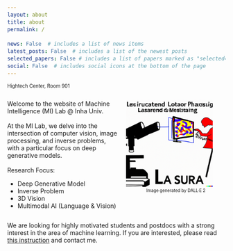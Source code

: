 ```yaml
---
layout: about
title: about
permalink: /

news: False  # includes a list of news items
latest_posts: False  # includes a list of the newest posts
selected_papers: False # includes a list of papers marked as "selected={true}"
social: False  # includes social icons at the bottom of the page
---
```

<style>
    /* Styles for screens larger than 768px (typical breakpoint for tablets) */
    @media (min-width: 768px) {
        .lab-image {
            width: 200px;
            margin-right: 30px;
        }
        .lab-text {
            max-width: 90%; /* or whatever max width you think looks good */
        }
    }

    /* Styles for screens smaller than 768px */
    @media (max-width: 768px) {
        .lab-image {
            width: 100px; /* adjust as needed for mobile */
            margin-right: 15px;
        }
        .lab-text {
            max-width: 100%; /* 100% minus the image width and a bit of margin */
            flex: 1; /* this allows the text div to take up any remaining space */
        }
    }
</style>

<style>
    figure {
        display: inline-block; /* Makes the figure element wrap tightly around its contents */
        width: auto;
        margin: 0;
    }

    figcaption {
        font-size: 0.7em; /* Makes the font size 80% of the parent's font size */
        text-align: center; /* Centers the caption text under the image */
        word-wrap: break-word;
        width: 100%;
    }
</style>

<p style="font-size: 0.8em;">
    Hightech Center, Room 901 <br><br>
</p>

<div style="overflow: auto;">
    <figure style="float: right; margin-left: 20px; margin-bottom: 10px;">
        <img class="lab-image" src="/assets/img/lab_about.png" alt="mi-lab">
        <figcaption>
            Image generated by DALL&middot;E 2
        </figcaption>
    </figure>
    <div class="lab-text">
        Welcome to the website of Machine Intelligence (MI) Lab @ Inha Univ. <br><br>
        At the MI Lab, we delve into the intersection of computer vision, image processing, and inverse problems, with a particular focus on deep generative models. <br><br>
        Research Focus:
        <ul>
             <li>Deep Generative Model </li>
             <li>Inverse Problem  </li>             
             <li>3D Vision </li>
             <li>Multimodal AI (Language & Vision) </li>
        </ul>
    </div>
</div>
    
We are looking for highly motivated students and postdocs with a strong interest in the area of machine learning. If you are interested, please read <a href='https://milab-inha.github.io/group/#prospective'>this instruction</a> and contact me.

<!-- Write your biography here. Tell the world about yourself. Link to your favorite [subreddit](http://reddit.com). You can put a picture in, too. The code is already in, just name your picture `prof_pic.jpg` and put it in the `img/` folder. 

Put your address / P.O. box / other info right below your picture. You can also disable any of these elements by editing `profile` property of the YAML header of your `_pages/about.md`. Edit `_bibliography/papers.bib` and Jekyll will render your [publications page](/al-folio/publications/) automatically.

Link to your social media connections, too. This theme is set up to use [Font Awesome icons](http://fortawesome.github.io/Font-Awesome/) and [Academicons](https://jpswalsh.github.io/academicons/), like the ones below. Add your Facebook, Twitter, LinkedIn, Google Scholar, or just disable all of them. -->
